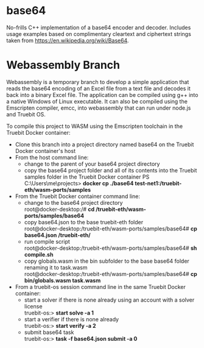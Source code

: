 # base64
No-frills C++ implementation of a base64 encoder and decoder. Includes 
usage examples based on complimentary cleartext and ciphertext strings taken 
from https://en.wikipedia.org/wiki/Base64.

# Webassembly Branch
Webassembly is a temporary branch to develop a simple application that reads the base64 encoding of an Excel file from a text file and decodes it back into a binary Excel file. The application can be compiled using g++ into a native Windows of Linux executable. It can also be compiled using the Emscripten compiler, emcc, into webassembly that can run under node.js and Truebit OS.

To compile this project to WASM using the Emscripten toolchain in the Truebit Docker container:
* Clone this branch into a project directory named base64 on the Truebit Docker container's host
* From the host command line:
    * change to the parent of your base64 project directory
    * copy the base64 project folder and all of its contents into the Truebit samples folder in the Truebit Docker container
PS C:\Users\me\projects> **docker cp ./base64 test-net1:/truebit-eth/wasm-ports/samples**
* From the Truebit Docker container command line:
    * change to the base64 project directory  
root@docker-desktop:/# **cd /truebit-eth/wasm-ports/samples/base64**
    * copy base64.json to the base truebit-eth folder  
root@docker-desktop:/truebit-eth/wasm-ports/samples/base64# **cp base64.json /truebit-eth/**
    * run compile script  
root@docker-desktop:/truebit-eth/wasm-ports/samples/base64# **sh compile.sh**
    * copy globals.wasm in the bin subfolder to the base base64 folder renaming it to task.wasm  
root@docker-desktop:/truebit-eth/wasm-ports/samples/base64# **cp bin/globals.wasm task.wasm**
* From a truebit-os session command line in the same Truebit Docker container:
    * start a solver if there is none already using an account with a solver license  
truebit-os:> **start solve -a 1**
    * start a verifier if there is none already  
truebit-os:> **start verify -a 2**
    * submit base64 task  
truebit-os:> **task -f base64.json submit -a 0** 
